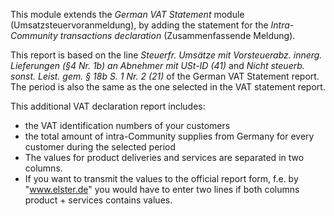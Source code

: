 This module extends the *German VAT Statement* module
(Umsatzsteuervoranmeldung), by adding the statement for the
*Intra-Community transactions declaration* (Zusammenfassende Meldung).

This report is based on the line *Steuerfr. Umsätze mit Vorsteuerabz.
innerg. Lieferungen (§4 Nr. 1b) an Abnehmer mit USt-ID (41)* and *Nicht
steuerb. sonst. Leist. gem. § 18b S. 1 Nr. 2 (21)* of the German VAT
Statement report. The period is also the same as the one selected in the
VAT statement report.

This additional VAT declaration report includes:

- the VAT identification numbers of your customers
- the total amount of intra-Community supplies from Germany for every
  customer during the selected period
- The values for product deliveries and services are separated in two
  columns.
- If you want to transmit the values to the official report form, f.e.
  by "www.elster.de" you would have to enter two lines if both columns
  product + services contains values.
